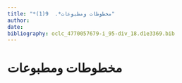 ```yaml
---
title: "*مخطوطات ومطبوعات*.  9(1)"
author: 
date: 
bibliography: oclc_4770057679-i_95-div_18.d1e3369.bib
---
```




#  مخطوطات ومطبوعات 

